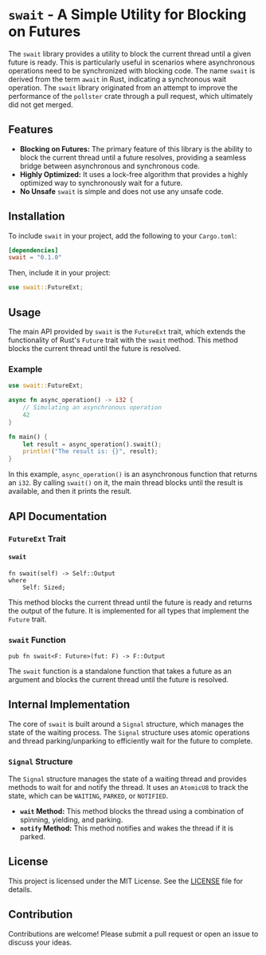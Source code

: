# `swait` - A Simple Utility for Blocking on Futures

The `swait` library provides a utility to block the current thread until a given future is ready. This is particularly useful in scenarios where asynchronous operations need to be synchronized with blocking code.
The name `swait` is derived from the term `await` in Rust, indicating a synchronous wait operation.
The `swait` library originated from an attempt to improve the performance of the `pollster` crate through a pull request, which ultimately did not get merged.

## Features

- **Blocking on Futures:** The primary feature of this library is the ability to block the current thread until a future resolves, providing a seamless bridge between asynchronous and synchronous code.
- **Highly Optimized:** It uses a lock-free algorithm that provides a highly optimized way to synchronously wait for a future.
- **No Unsafe** `swait` is simple and does not use any unsafe code.

## Installation

To include `swait` in your project, add the following to your `Cargo.toml`:

```toml
[dependencies]
swait = "0.1.0"
```

Then, include it in your project:

```rust
use swait::FutureExt;
```

## Usage

The main API provided by `swait` is the `FutureExt` trait, which extends the functionality of Rust's `Future` trait with the `swait` method. This method blocks the current thread until the future is resolved.

### Example

```rust
use swait::FutureExt;

async fn async_operation() -> i32 {
    // Simulating an asynchronous operation
    42
}

fn main() {
    let result = async_operation().swait();
    println!("The result is: {}", result);
}
```

In this example, `async_operation()` is an asynchronous function that returns an `i32`. By calling `swait()` on it, the main thread blocks until the result is available, and then it prints the result.

## API Documentation

### `FutureExt` Trait

#### `swait`

```rust,ignore
fn swait(self) -> Self::Output
where
    Self: Sized;
```

This method blocks the current thread until the future is ready and returns the output of the future. It is implemented for all types that implement the `Future` trait.

### `swait` Function

```rust,ignore
pub fn swait<F: Future>(fut: F) -> F::Output
```

The `swait` function is a standalone function that takes a future as an argument and blocks the current thread until the future is resolved.

## Internal Implementation

The core of `swait` is built around a `Signal` structure, which manages the state of the waiting process. The `Signal` structure uses atomic operations and thread parking/unparking to efficiently wait for the future to complete.

### `Signal` Structure

The `Signal` structure manages the state of a waiting thread and provides methods to wait for and notify the thread. It uses an `AtomicU8` to track the state, which can be `WAITING`, `PARKED`, or `NOTIFIED`.

- **`wait` Method:** This method blocks the thread using a combination of spinning, yielding, and parking.
- **`notify` Method:** This method notifies and wakes the thread if it is parked.

## License

This project is licensed under the MIT License. See the [LICENSE](LICENSE) file for details.

## Contribution

Contributions are welcome! Please submit a pull request or open an issue to discuss your ideas.
